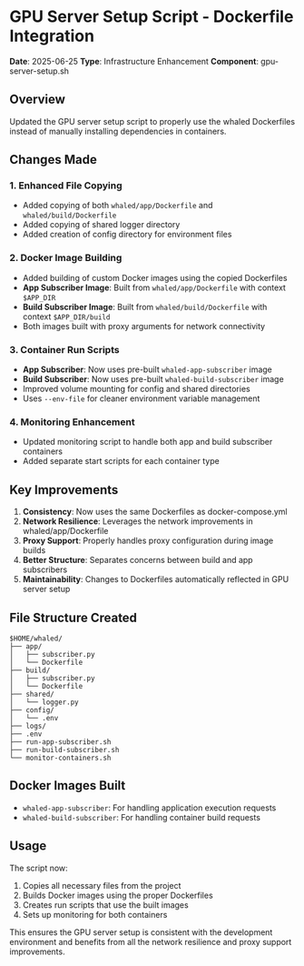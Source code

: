 # GPU Server Setup Script - Dockerfile Integration

**Date**: 2025-06-25
**Type**: Infrastructure Enhancement
**Component**: gpu-server-setup.sh

## Overview

Updated the GPU server setup script to properly use the whaled Dockerfiles instead of manually installing dependencies in containers.

## Changes Made

### 1. Enhanced File Copying
- Added copying of both `whaled/app/Dockerfile` and `whaled/build/Dockerfile`
- Added copying of shared logger directory
- Added creation of config directory for environment files

### 2. Docker Image Building
- Added building of custom Docker images using the copied Dockerfiles
- **App Subscriber Image**: Built from `whaled/app/Dockerfile` with context `$APP_DIR`
- **Build Subscriber Image**: Built from `whaled/build/Dockerfile` with context `$APP_DIR/build`
- Both images built with proxy arguments for network connectivity

### 3. Container Run Scripts
- **App Subscriber**: Now uses pre-built `whaled-app-subscriber` image
- **Build Subscriber**: Now uses pre-built `whaled-build-subscriber` image
- Improved volume mounting for config and shared directories
- Uses `--env-file` for cleaner environment variable management

### 4. Monitoring Enhancement
- Updated monitoring script to handle both app and build subscriber containers
- Added separate start scripts for each container type

## Key Improvements

1. **Consistency**: Now uses the same Dockerfiles as docker-compose.yml
2. **Network Resilience**: Leverages the network improvements in whaled/app/Dockerfile
3. **Proxy Support**: Properly handles proxy configuration during image builds
4. **Better Structure**: Separates concerns between build and app subscribers
5. **Maintainability**: Changes to Dockerfiles automatically reflected in GPU server setup

## File Structure Created

```
$HOME/whaled/
├── app/
│   ├── subscriber.py
│   └── Dockerfile
├── build/
│   ├── subscriber.py
│   └── Dockerfile
├── shared/
│   └── logger.py
├── config/
│   └── .env
├── logs/
├── .env
├── run-app-subscriber.sh
├── run-build-subscriber.sh
└── monitor-containers.sh
```

## Docker Images Built

- `whaled-app-subscriber`: For handling application execution requests
- `whaled-build-subscriber`: For handling container build requests

## Usage

The script now:
1. Copies all necessary files from the project
2. Builds Docker images using the proper Dockerfiles
3. Creates run scripts that use the built images
4. Sets up monitoring for both containers

This ensures the GPU server setup is consistent with the development environment and benefits from all the network resilience and proxy support improvements.
